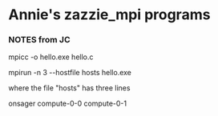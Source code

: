 # Annie's zazzie_mpi programs


### NOTES from JC

mpicc -o hello.exe hello.c

mpirun -n 3 --hostfile hosts hello.exe

where the file "hosts" has three lines

onsager
compute-0-0
compute-0-1

